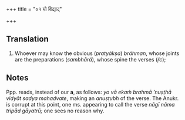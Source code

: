 +++
title = "०१ यो विद्याद्"

+++
## Translation
1. Whoever may know the obvious (*pratyákṣa*) *bráhman*, whose joints  
are the preparations (*sambhārá*), whose spine the verses (*ṛ́c*);

## Notes
Ppp. reads, instead of our **a**, as follows: *yo vā ekaṁ brahmā ’nuṣṭhā  
vidyāt sadya mahadvate*, making an *anuṣṭubh* of the verse. The Anukr.  
is corrupt at this point, one ms. appearing to call the verse *nāgī nāma  
tripād gāyatrū;* one sees no reason why.
